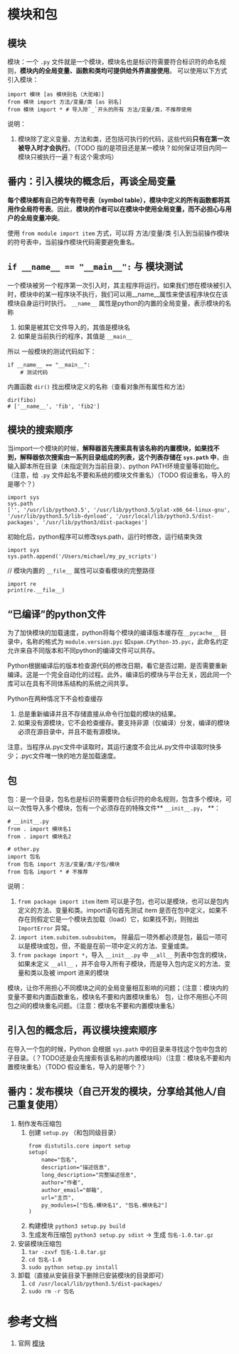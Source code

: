 # 模块和包
## 模块
模块：一个 `.py` 文件就是一个模块，模块名也是标识符需要符合标识符的命名规则，**模块内的全局变量、函数和类均可提供给外界直接使用**。
可以使用以下方式引入模块：
```
import 模块 [as 模块别名（大驼峰）]
from 模块 import 方法/变量/类 [as 别名]
from 模块 import * # 导入除`_`开头的所有 方法/变量/类，不推荐使用
```

说明：
1. 模块除了定义变量、方法和类，还包括可执行的代码，这些代码**只有在第一次被导入时才会执行**。（TODO 指的是项目还是某一模块？如何保证项目内同一模块只被执行一遍？有这个需求吗）

## 番内：引入模块的概念后，再谈全局变量
**每个模块都有自己的专有符号表（symbol table），模块中定义的所有函数都将其用作全局符号表**。因此，**模块的作者可以在模块中使用全局变量，而不必担心与用户的全局变量冲突**。

使用 `from module import item` 方式，可以将 方法/变量/类 引入到当前操作模块的符号表中，当前操作模块代码需要避免重名。

## `if __name__ == "__main__":` 与 模块测试
一个模块被另一个程序第一次引入时，其主程序将运行。如果我们想在模块被引入时，模块中的某一程序块不执行，我们可以用__name__属性来使该程序块仅在该模块自身运行时执行。
`__name__` 属性是python的内置的全局变量，表示模块的名称
1. 如果是被其它文件导入的，其值是模块名
2. 如果是当前执行的程序，其值是 `__main__`

所以 一般模块的测试代码如下：
```
if __name__ == "__main__":
	# 测试代码
```

内置函数 `dir()` 找出模块定义的名称（查看对象所有属性和方法）
```
dir(fibo)
# ['__name__', 'fib', 'fib2']
```

## 模块的搜索顺序
当import一个模块的时候，**解释器首先搜索具有该名称的内置模块，如果找不到，解释器依次搜索由一系列目录组成的列表，这个列表存储在 `sys.path` 中**，由输入脚本所在目录（未指定则为当前目录）、python PATH环境变量等初始化。（注意，给 `.py` 文件起名不要和系统的模块文件重名）（TODO 假设重名，导入的是哪个？）

```
import sys
sys.path
['', '/usr/lib/python3.5', '/usr/lib/python3.5/plat-x86_64-linux-gnu', '/usr/lib/python3.5/lib-dynload', '/usr/local/lib/python3.5/dist-packages', '/usr/lib/python3/dist-packages']
```
初始化后，python程序可以修改sys.path，运行时修改，运行结束失效
```
import sys
sys.path.append('/Users/michael/my_py_scripts')
```

// 模块内置的 `__file__` 属性可以查看模块的完整路径
```
import re
print(re.__file__)
```

## “已编译”的python文件
为了加快模块的加载速度，python将每个模块的编译版本缓存在`__pycache__` 目录中，名称的格式为 `module.version.pyc` 如`spam.CPython-35.pyc`，此命名约定允许来自不同版本和不同python的编译文件可以共存。

Python根据编译后的版本检查源代码的修改日期，看它是否过期，是否需要重新编译。这是一个完全自动化的过程。此外，编译后的模块与平台无关，因此同一个库可以在具有不同体系结构的系统之间共享。

Python在两种情况下不会检查缓存
1. 总是重新编译并且不存储直接从命令行加载的模块的结果。
2. 如果没有源模块，它不会检查缓存。要支持非源（仅编译）分发，编译的模块必须在源目录中，并且不能有源模块。

注意，当程序从.pyc文件中读取时，其运行速度不会比从.py文件中读取时快多少；.pyc文件唯一快的地方是加载速度。

## 包
包：是一个目录，包名也是标识符需要符合标识符的命名规则，包含多个模块，可以一次性导入多个模块，包有一个必须存在的特殊文件** `__init__.py`，      **：
```
# __init__.py
from . import 模块名1
from . import 模块名2
```
```
# other.py
import 包名
from 包名 import 方法/变量/类/子包/模块
from 包名 import * # 不推荐
```

说明：
1. `from package import item` item 可以是子包，也可以是模块，也可以是包内定义的方法、变量和类。import语句首先测试 item 是否在包中定义，如果不存在则假定它是一个模块去加载（load）它，如果找不到，则抛出 `ImportError` 异常。
1. `import item.subitem.subsubitem`， 除最后一项外都必须是包，最后一项可以是模块或包，但，不能是在前一项中定义的方法、变量或类。
2. `from package import *`，导入 `__init__.py` 中 `__all__` 列表中包含的模块，如果未定义 `__all__` ，并不会导入所有子模块，而是导入包内定义的方法、变量和类以及被 import 进来的模块

模块，让你不用担心不同模块之间的全局变量相互影响的问题；（注意：模块内的变量不要和内置函数重名，模块名不要和内置模块重名）
包，让你不用担心不同包之间的模块重名问题。（注意：模块名不要和内置模块重名）

## 引入包的概念后，再议模块搜索顺序
在导入一个包的时候，Python 会根据 `sys.path` 中的目录来寻找这个包中包含的子目录。（？TODO还是会先搜索有该名称的内置模块吗）（注意：模块名不要和内置模块重名）（TODO 假设重名，导入的是哪个？）

## 番内：发布模块（自己开发的模块，分享给其他人/自己重复使用）
1. 制作发布压缩包
	1. 创建 `setup.py` （和包同级目录）
		```
		from distutils.core import setup
		setup(
			name="包名",
			description="描述信息",
			long_description="完整描述信息",
			author="作者",
			author_email="邮箱",
			url="主页",
			py_modules=["包名.模块名1", "包名.模块名2"]
		)
		```
	2. 构建模块 `python3 setup.py build`
	3. 生成发布压缩包 `python3 setup.py sdist` -> 生成 `包名-1.0.tar.gz`
4. 安装模块压缩包
	1. `tar -zxvf 包名-1.0.tar.gz`
	2. `cd 包名-1.0`
	2. `sudo python setup.py install`
5. 卸载（直接从安装目录下删除已安装模块的目录即可）
	1. `cd /usr/local/lib/python3.5/dist-packages/`
	2. `sudo rm -r 包名`
	

# 参考文档
1. 官网 [模块](https://docs.python.org/3.5/tutorial/modules.html)